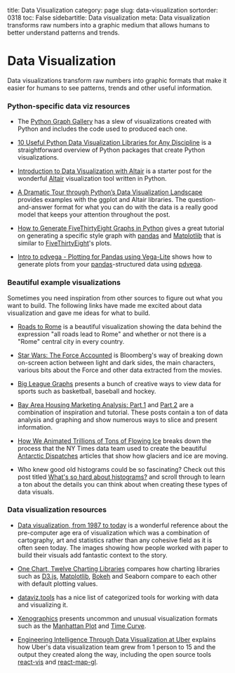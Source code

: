 title: Data Visualization
category: page
slug: data-visualization
sortorder: 0318
toc: False
sidebartitle: Data visualization
meta: Data visualization transforms raw numbers into a graphic medium that allows humans to better understand patterns and trends.


# Data Visualization
Data visualizations transform raw numbers into graphic formats that make it
easier for humans to see patterns, trends and other useful information.


### Python-specific data viz resources
* The [Python Graph Gallery](https://python-graph-gallery.com/) has a slew 
  of visualizations created with Python and includes the code used to 
  produced each one.

* [10 Useful Python Data Visualization Libraries for Any Discipline](https://blog.modeanalytics.com/python-data-visualization-libraries/)
  is a straightforward overview of Python packages that create Python
  visualizations.

* [Introduction to Data Visualization with Altair](http://pbpython.com/altair-intro.html)
  is a starter post for the wonderful 
  [Altair](https://altair-viz.github.io/) visualization tool written in
  Python.

* [A Dramatic Tour through Python’s Data Visualization Landscape](https://dsaber.com/2016/10/02/a-dramatic-tour-through-pythons-data-visualization-landscape-including-ggplot-and-altair/)
  provides examples with the ggplot and Altair libraries. The 
  question-and-answer format for what you can do with the data is a really
  good model that keeps your attention throughout the post.

* [How to Generate FiveThirtyEight Graphs in Python](https://www.dataquest.io/blog/making-538-plots/)
  gives a great tutorial on generating a specific style graph with
  [pandas](/pandas.html) and [Matplotlib](/matplotlib.html) that is
  similar to [FiveThirtyEight](https://fivethirtyeight.com/)'s plots.

* [Intro to pdvega - Plotting for Pandas using Vega-Lite](http://pbpython.com/pdvega.html)
  shows how to generate plots from your 
  [pandas](/pandas.html)-structured data using 
  [pdvega](https://github.com/altair-viz/pdvega).


### Beautiful example visualizations
Sometimes you need inspiration from other sources to figure out what
you want to build. The following links have made me excited about data
visualization and gave me ideas for what to build.

* [Roads to Rome](http://roadstorome.moovellab.com/) is a beautiful
  visualization showing the data behind the expression "all roads lead 
  to Rome" and whether or not there is a "Rome" central city in every 
  country.

* [Star Wars: The Force Accounted](https://www.bloomberg.com/graphics/2015-star-wars-the-force-accounted/)
  is Bloomberg's way of breaking down on-screen action between light
  and dark sides, the main characters, various bits about the Force
  and other data extracted from the movies.

* [Big League Graphs](https://bigleaguegraphs.com/) presents a bunch of
  creative ways to view data for sports such as basketball, baseball and
  hockey.

* [Bay Area Housing Marketing Analysis: Part 1](https://blog.checkyo.tech/2018/08/06/bay-area-housing-market-analysis/)
  and
  [Part 2](https://blog.checkyo.tech/2018/08/15/bay-area-housing-market-analysis-part-2/)
  are a combination of inspiration and tutorial. These posts contain a 
  ton of data analysis and graphing and show numerous ways to slice and 
  present information.

* [How We Animated Trillions of Tons of Flowing Ice](http://dwtkns.com/posts/flowing-ice.html)
  breaks down the process that the NY Times data team used to create the
  beautiful 
  [Antarctic Dispatches](https://www.nytimes.com/interactive/2017/05/18/climate/antarctica-ice-melt-climate-change.html)
  articles that show how glaciers and ice are moving.

* Who knew good old histograms could be so fascinating? Check out this
  post titled 
  [What's so hard about histograms?](http://tinlizzie.org/histograms/)
  and scroll through to learn a ton about the details you can think about
  when creating these types of data visuals.


### Data visualization resources
* [Data visualization, from 1987 to today](https://medium.economist.com/data-visualisation-from-1987-to-today-65d0609c6017)
  is a wonderful reference about the pre-computer age era of visualization
  which was a combination of cartography, art and statistics rather than
  any cohesive field as it is often seen today. The images showing how
  people worked with paper to build their visuals add fantastic context to
  the story.

* [One Chart, Twelve Charting Libraries](https://lisacharlotterost.github.io/2016/05/17/one-chart-code/)
  compares how charting libraries such as [D3.js](/d3-js.html),
  [Matplotlib](/matplotlib.html), [Bokeh](/bokeh.html) and Seaborn 
  compare to each other with default plotting values.

* [dataviz.tools](http://dataviz.tools/) has a nice list of categorized
  tools for working with data and visualizing it.

* [Xenographics](https://xeno.graphics/) presents uncommon and unusual
  visualization formats such as the 
  [Manhattan Plot](https://xeno.graphics/manhattan-plot/) and
  [Time Curve](https://xeno.graphics/time-curve/).

* [Engineering Intelligence Through Data Visualization at Uber](https://eng.uber.com/data-viz-intel/)
  explains how Uber's data visualization team grew from 1 person to 15
  and the output they created along the way, including the open source
  tools [react-vis](https://uber.github.io/react-vis/) and 
  [react-map-gl](https://uber.github.io/react-map-gl/).

